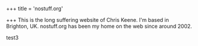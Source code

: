 +++
title = 'nostuff.org'

+++
This is the long suffering website of Chris Keene. I'm based in Brighton, UK. nostuff.org has been my home on the web since around 2002.

test3


